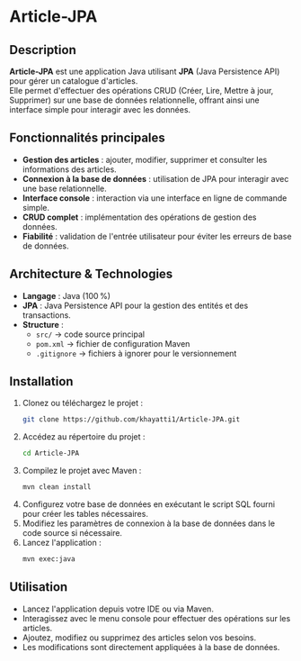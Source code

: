 # Article-JPA

##  Description
**Article-JPA** est une application Java utilisant **JPA** (Java Persistence API) pour gérer un catalogue d'articles.  
Elle permet d'effectuer des opérations CRUD (Créer, Lire, Mettre à jour, Supprimer) sur une base de données relationnelle, offrant ainsi une interface simple pour interagir avec les données.

## Fonctionnalités principales
- **Gestion des articles** : ajouter, modifier, supprimer et consulter les informations des articles.
- **Connexion à la base de données** : utilisation de JPA pour interagir avec une base relationnelle.
- **Interface console** : interaction via une interface en ligne de commande simple.
- **CRUD complet** : implémentation des opérations de gestion des données.
- **Fiabilité** : validation de l'entrée utilisateur pour éviter les erreurs de base de données.

## Architecture & Technologies
- **Langage** : Java (100 %)
- **JPA** : Java Persistence API pour la gestion des entités et des transactions.
- **Structure** :
  - `src/` → code source principal
  - `pom.xml` → fichier de configuration Maven
  - `.gitignore` → fichiers à ignorer pour le versionnement

## Installation
1. Clonez ou téléchargez le projet :
    ```bash
    git clone https://github.com/khayatti1/Article-JPA.git
    ```
2. Accédez au répertoire du projet :
    ```bash
    cd Article-JPA
    ```
3. Compilez le projet avec Maven :
    ```bash
    mvn clean install
    ```
4. Configurez votre base de données en exécutant le script SQL fourni pour créer les tables nécessaires.
5. Modifiez les paramètres de connexion à la base de données dans le code source si nécessaire.
6. Lancez l'application :
    ```bash
    mvn exec:java
    ```

## Utilisation
- Lancez l'application depuis votre IDE ou via Maven.
- Interagissez avec le menu console pour effectuer des opérations sur les articles.
- Ajoutez, modifiez ou supprimez des articles selon vos besoins.
- Les modifications sont directement appliquées à la base de données.


